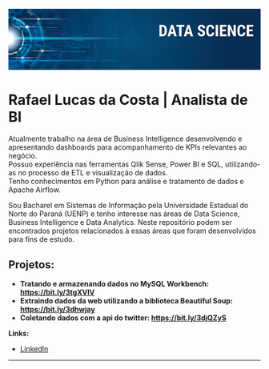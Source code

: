 
<p align="center">
  <img src="banner.png" >
</p>

# Rafael Lucas da Costa | Analista de BI

Atualmente trabalho na área de Business Intelligence desenvolvendo e apresentando dashboards para acompanhamento de KPIs relevantes ao negócio.<br>
Possuo experiência nas ferramentas Qlik Sense, Power BI e SQL, utilizando-as no processo de ETL e visualização de dados.<br>
Tenho conhecimentos em Python para análise e tratamento de dados e Apache Airflow.

Sou Bacharel em Sistemas de Informação pela Universidade Estadual do Norte do Paraná (UENP) e tenho interesse nas áreas de Data Science, Business Intelligence e Data Analytics. Neste repositório podem ser encontrados projetos relacionados à essas áreas que foram desenvolvidos para fins de estudo.

## Projetos:

* **Tratando e armazenando dados no MySQL Workbench: https://bit.ly/3tgXVlV** 
* **Extraindo dados da web utilizando a biblioteca Beautiful Soup: https://bit.ly/3dhwjay**
* **Coletando dados com a api do twitter: https://bit.ly/3djQZyS**

**Links:**
* [LinkedIn](https://www.linkedin.com/in/rafael-lucas-da-costa/)

---





